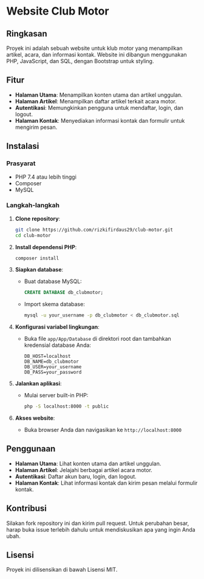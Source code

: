# Website Club Motor

## Ringkasan
Proyek ini adalah sebuah website untuk klub motor yang menampilkan artikel, acara, dan informasi kontak. Website ini dibangun menggunakan PHP, JavaScript, dan SQL, dengan Bootstrap untuk styling.

## Fitur
- **Halaman Utama**: Menampilkan konten utama dan artikel unggulan.
- **Halaman Artikel**: Menampilkan daftar artikel terkait acara motor.
- **Autentikasi**: Memungkinkan pengguna untuk mendaftar, login, dan logout.
- **Halaman Kontak**: Menyediakan informasi kontak dan formulir untuk mengirim pesan.

## Instalasi

### Prasyarat
- PHP 7.4 atau lebih tinggi
- Composer
- MySQL

### Langkah-langkah

1. **Clone repository**:
    ```sh
    git clone https://github.com/rizkifirdaus29/club-motor.git
    cd club-motor
    ```

2. **Install dependensi PHP**:
    ```sh
    composer install
    ```


4. **Siapkan database**:
    - Buat database MySQL:
        ```sql
        CREATE DATABASE db_clubmotor;
        ```
    - Import skema database:
        ```sh
        mysql -u your_username -p db_clubmotor < db_clubmotor.sql
        ```

5. **Konfigurasi variabel lingkungan**:
    - Buka file `app/App/Database` di direktori root dan tambahkan kredensial database Anda:
        ```env
        DB_HOST=localhost
        DB_NAME=db_clubmotor
        DB_USER=your_username
        DB_PASS=your_password
        ```

6. **Jalankan aplikasi**:
    - Mulai server built-in PHP:
        ```sh
        php -S localhost:8000 -t public
        ```

7. **Akses website**:
    - Buka browser Anda dan navigasikan ke `http://localhost:8000`

## Penggunaan
- **Halaman Utama**: Lihat konten utama dan artikel unggulan.
- **Halaman Artikel**: Jelajahi berbagai artikel acara motor.
- **Autentikasi**: Daftar akun baru, login, dan logout.
- **Halaman Kontak**: Lihat informasi kontak dan kirim pesan melalui formulir kontak.

## Kontribusi
Silakan fork repository ini dan kirim pull request. Untuk perubahan besar, harap buka issue terlebih dahulu untuk mendiskusikan apa yang ingin Anda ubah.

## Lisensi
Proyek ini dilisensikan di bawah Lisensi MIT.